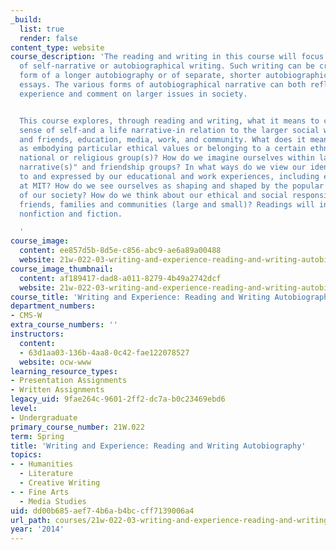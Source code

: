```yaml
---
_build:
  list: true
  render: false
content_type: website
course_description: 'The reading and writing in this course will focus on the art
  of self-narrative or autobiographical writing. Such writing can be crafted in the
  form of a longer autobiography or of separate, shorter autobiographically-inspired
  essays. The various forms of autobiographical narrative can both reflect on personal
  experience and comment on larger issues in society.


  This course explores, through reading and writing, what it means to construct a
  sense of self-and a life narrative-in relation to the larger social world of family
  and friends, education, media, work, and community. What does it mean to see ourselves
  as embodying particular ethical values or belonging to a certain ethnic, racial,
  national or religious group(s)? How do we imagine ourselves within larger "family
  narrative(s)" and friendship groups? In what ways do we view our identities as connected
  to and expressed by our educational and work experiences, including experiences
  at MIT? How do we see ourselves as shaping and shaped by the popular media culture
  of our society? How do we think about our ethical and social responsibility to our
  friends, families and communities (large and small)? Readings will include autobiographically-inspired
  nonfiction and fiction.

  '
course_image:
  content: ee857d5b-8d5e-c856-abc9-ae6a89a00488
  website: 21w-022-03-writing-and-experience-reading-and-writing-autobiography-spring-2014
course_image_thumbnail:
  content: af189417-dad8-a011-8279-4b49a2742dcf
  website: 21w-022-03-writing-and-experience-reading-and-writing-autobiography-spring-2014
course_title: 'Writing and Experience: Reading and Writing Autobiography'
department_numbers:
- CMS-W
extra_course_numbers: ''
instructors:
  content:
  - 63d1aa03-136b-4aa8-0c42-fae122078527
  website: ocw-www
learning_resource_types:
- Presentation Assignments
- Written Assignments
legacy_uid: 9fae264c-9601-2ff2-dc7a-b0c23469ebd6
level:
- Undergraduate
primary_course_number: 21W.022
term: Spring
title: 'Writing and Experience: Reading and Writing Autobiography'
topics:
- - Humanities
  - Literature
  - Creative Writing
- - Fine Arts
  - Media Studies
uid: dd00b685-aef7-4b6a-b4bc-cff7139006a4
url_path: courses/21w-022-03-writing-and-experience-reading-and-writing-autobiography-spring-2014
year: '2014'
---
```

